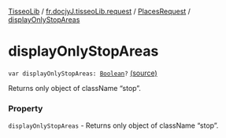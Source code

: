 [TisseoLib](../../index.md) / [fr.docjyJ.tisseoLib.request](../index.md) / [PlacesRequest](index.md) / [displayOnlyStopAreas](./display-only-stop-areas.md)

# displayOnlyStopAreas

`var displayOnlyStopAreas: `[`Boolean`](https://kotlinlang.org/api/latest/jvm/stdlib/kotlin/-boolean/index.html)`?` [(source)](https://github.com/docjyj/tisseoLib/tree/master/src/main/kotlin/fr/docjyJ/tisseoLib/request/PlacesRequest.kt#L45)

Returns only object of className “stop”.

### Property

`displayOnlyStopAreas` - Returns only object of className “stop”.